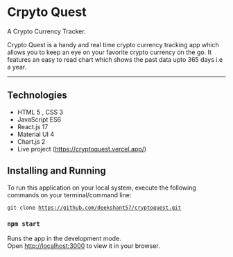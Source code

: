 # Crpyto Quest
A Crypto Currency Tracker.

Crypto Quest is a handy and real time crypto currency tracking app which allows you to keep an eye on your favorite crypto currency on the go. It features an easy to read chart which shows the past data upto 365 days i.e a year.  

---

## Technologies 
<!-- <hr> -->
- HTML 5 , CSS 3
- JavaScript ES6
- React.js 17
- Material UI 4
- Chart.js 2
- Live project (https://cryptoquest.vercel.app/)

## Installing and Running
<!-- <hr> -->
To run this application on your local system, execute the following commands on your terminal/command line:

  <code>git clone https://github.com/deekshant57/cryptoquest.git</code>
  
  ### `npm start`

Runs the app in the development mode.\
Open [http://localhost:3000](http://localhost:3000) to view it in your browser.

